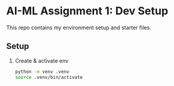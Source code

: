 # AI-ML Assignment 1: Dev Setup

This repo contains my environment setup and starter files.

## Setup
1. Create & activate env
   ```bash
   python -m venv .venv
   source .venv/bin/activate

